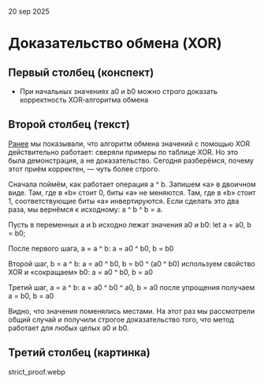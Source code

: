 20 sep 2025
# Доказательство обмена (XOR)

## Первый столбец (конспект)
* При начальных значениях a0 и b0 можно строго доказать корректность XOR‑алгоритма обмена

## Второй столбец (текст)

[Ранее](https://am-lang.web.app/ru/small_etudes/xor) мы показывали, что алгоритм обмена значений с помощью XOR действительно работает: сверяли примеры по таблице XOR. Но это была демонстрация, а не доказательство. Сегодня разберёмся, почему этот приём корректен, — чуть более строго.

Сначала поймём, как работает операция a ^ b. Запишем «a» в двоичном виде. Там, где в «b» стоит 0, биты «a» не меняются. Там, где в «b» стоит 1, соответствующие биты «a» инвертируются. Если сделать это два раза, мы вернёмся к исходному: a ^ b ^ b = a.

Пусть в переменных a и b исходно лежат значения a0 и b0:
let a = a0, b = b0;

После первого шага, a = a ^ b:
a = a0 ^ b0, b = b0

Второй шаг, b = a ^ b:
a = a0 ^ b0, b = b0 ^ (a0 ^ b0)
используем свойство XOR и «сокращаем» b0: a = a0 ^ b0, b = a0

Третий шаг, a = a ^ b:
a = a0 ^ b0 ^ a0, b = a0
после упрощения получаем a = b0, b = a0

Видно, что значения поменялись местами. На этот раз мы рассмотрели общий случай и получили строгое доказательство того, что метод работает для любых целых a0 и b0.

## Третий столбец (картинка)
strict_proof.webp

